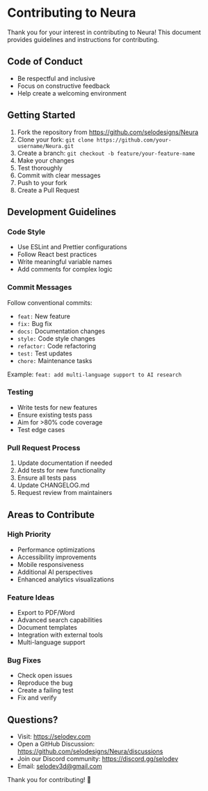 # Contributing to Neura

Thank you for your interest in contributing to Neura! This document provides guidelines and instructions for contributing.

## Code of Conduct

- Be respectful and inclusive
- Focus on constructive feedback
- Help create a welcoming environment

## Getting Started

1. Fork the repository from https://github.com/selodesigns/Neura
2. Clone your fork: `git clone https://github.com/your-username/Neura.git`
3. Create a branch: `git checkout -b feature/your-feature-name`
4. Make your changes
5. Test thoroughly
6. Commit with clear messages
7. Push to your fork
8. Create a Pull Request

## Development Guidelines

### Code Style

- Use ESLint and Prettier configurations
- Follow React best practices
- Write meaningful variable names
- Add comments for complex logic

### Commit Messages

Follow conventional commits:
- `feat:` New feature
- `fix:` Bug fix
- `docs:` Documentation changes
- `style:` Code style changes
- `refactor:` Code refactoring
- `test:` Test updates
- `chore:` Maintenance tasks

Example: `feat: add multi-language support to AI research`

### Testing

- Write tests for new features
- Ensure existing tests pass
- Aim for >80% code coverage
- Test edge cases

### Pull Request Process

1. Update documentation if needed
2. Add tests for new functionality
3. Ensure all tests pass
4. Update CHANGELOG.md
5. Request review from maintainers

## Areas to Contribute

### High Priority
- Performance optimizations
- Accessibility improvements
- Mobile responsiveness
- Additional AI perspectives
- Enhanced analytics visualizations

### Feature Ideas
- Export to PDF/Word
- Advanced search capabilities
- Document templates
- Integration with external tools
- Multi-language support

### Bug Fixes
- Check open issues
- Reproduce the bug
- Create a failing test
- Fix and verify

## Questions?

- Visit: https://selodev.com
- Open a GitHub Discussion: https://github.com/selodesigns/Neura/discussions
- Join our Discord community: https://discord.gg/selodev
- Email: selodev3d@gmail.com

Thank you for contributing! 🎉
